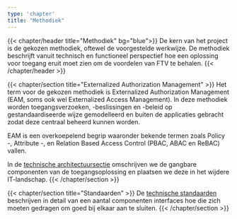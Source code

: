 ```yaml
---
type: 'chapter'
title: "Methodiek"
---
```


{{< chapter/header title="Methodiek" bg="blue">}}
De kern van het project is de gekozen methodiek, oftewel de voorgestelde werkwijze. De methodiek beschrijft vanuit technisch en functioneel perspectief hoe een oplossing voor toegang eruit moet zien om de voordelen van FTV te behalen.
{{< /chapter/header >}}

{{< chapter/section title="Externalized Authorization Management" >}}
Het term voor de gekozen methodiek is Externalized Authorization Management (EAM, soms ook wel Externalized Access Management).
In deze methodiek worden toegangsverzoeken, -beslissingen en -beleid op gestandaardiseerde wijze gemodelleerd
en buiten de applicaties gebracht zodat deze centraal beheerd kunnen worden.

EAM is een overkoepelend begrip waaronder bekende termen zoals
Policy -, Attribute -, en Relation Based Access Control (PBAC, ABAC en ReBAC) vallen.

In de [technische architectuursectie](architectuur) omschrijven we de gangbare componenten van de toegangsoplossing en plaatsen we deze in het wijdere IT-landschap.
{{< /chapter/section >}}

{{< chapter/section title="Standaarden" >}}
De [technische standaarden](standaarden) beschrijven in detail van een aantal componenten interfaces hoe die
zich moeten gedragen om goed bij elkaar aan te sluiten.
{{< /chapter/section >}}